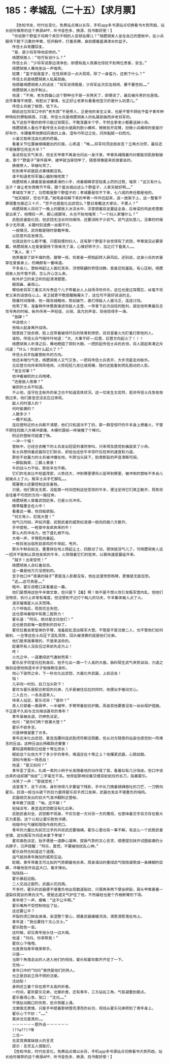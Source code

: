 # 185：孝城乱（二十五）【求月票】
        【告知书友，时代在变化，免费站点难以长存，手机app多书源站点切换看书大势所趋，站长给你推荐的这个换源APP，听书音色多、换源、找书都好使！】
       “你说那个野蛮子将两个来历不明的人安顿在哪儿？”络腮胡男人坐在自己的营帐中，在小兵服侍下脱下沉重的甲胄，坦开胸怀，打着赤膊，身前摆着盛满清水的盆子。
       传信士兵弯腰回复。
       “是，是少将军特地安排的。”
       络腮胡男人：“他可有说什么？”
       传信士兵：“少将军说那边清净些，即便有敌人夜袭也惊扰不到两位贵客，安全。”
       络腮胡男人蓦地发出一声嗤笑。
       轻蔑：“蛮子就是蛮子，任性胡来没一点大局观，除了一身蛮力，还剩下什么？”
       传信士兵是络腮胡男人私属部曲。
       他顺着络腮胡男人的话说：“将军说得极是，少将军此次实在胡闹，要不要告知……”
       络腮胡男人抬手制止。
       他道：“不用，老东西偏心这个野种也不是一天两天了，即便说了，最后被斥责的也是我。这件事情不用管，倘若出了事情，也正好让老家伙看看他宝贝的是什么玩意儿。”
       传信士兵抿了抿唇，低下头。
       眼前这位将军口中的“老东西”不是旁人，正是他的亲生父亲，也是不管不顾给予蛮子青年种种特权的罪魁祸首。只是，传信士兵是络腮胡男人的私属部曲而非老将军的。
       私下这些不敬的称呼只能过耳既忘，不敢泄露半个字，不然全家老小都要送掉小命。
       络腮胡男人看也不看传信士兵低头缩肩的胆小模样，微微张开双臂，扮做小兵模样的爱妾拧好布巾，半蹲着帮他擦拭闷臭的上身。湿布巾所过之处，闷热黏腻一扫而光。
       小妾又取来活血化瘀的药膏。
       看着关节位置被细绳磨出的红痕，心疼道：“唉……将军何须这般自苦？立再大功劳，最后还不是被那位抢去大半？”
       虽说现在天气渐凉，但全天甲胄不离身也闷出一身汗臭，甲胄系绳隔着内衬都能将肌肤勒破皮。那个“野蛮子”穿件肩甲、裙甲就当穿铠甲了，随意得像是来郊游宴会的。
       换做旁人，早被叱骂了。
       轮到青年却是屁点事情都没有。
       谁不知道老将军偏心偏到咯吱窝？
       络腮胡男人摸着爱妾细嫩柔滑的小手，闭着眼睛享受轻柔上药的过程，嗤笑：“这又有什么法子？谁让老东西晚节不保，跟个蛮女搞出这么个野蛮子，人家天赋好啊……”
       孝城攻下来了，功劳都是那个野蛮子的；孝城要是攻不下来，七八成的责任都是他的。
       “他天赋好，您也不差。”她弯身将解下来的甲胄一件件捡起来，逐一放架子上，这一整套不算很重也接近三十斤，“您不也是能化出武铠么？整日穿戴这大家伙，不累人？”
       络腮胡男人将闷了一晚上的脚放入冰凉水中，凉意顺着双足蔓延全身，后脊梁的鸡皮疙瘩都冒出来了。他喟叹一声，脚心搓脚背，头也不抬地嗤笑：“一个妇人家懂什么？”
       武胆武者能化铠，但武铠无法长时间维持，还要消耗不少武气。武气这玩意儿，没事的时候多少无所谓，关键时刻浪费一丝都不行。
       一般情况，武将都是随时穿戴甲胄。
       以防意外突发情况。
       也就这些什么都不懂、只图轻便的妇人，还有那个野蛮子会觉得有了武铠，甲胄就没必要穿戴。络腮胡男人在爱妾服侍下简单洗了澡，心情好转不少，加之灯下看美人……
       “美人，来！”
       他笑着舔了舔干燥的唇，猿臂一揽，将爱妾一把抱起转入屏风后。还别说，这身小兵的衣裳穿在爱妾身上，的确颇有一番味道。
       不多会儿，营帐响起让人面红耳赤、浮想联翩的奇怪动静。爱妾还知羞耻，有心压制，络腮胡男人则不管不顾，怎么开心怎么来。
       帐外护卫的亲卫听的起清清楚楚。
       眼观鼻、鼻观心。
       哪怕老将军三番五次斥责这个儿子带着女人上战场寻欢作乐，这位也是过耳既忘，丝毫不将老父亲的话放在心上。亲卫就更不敢提醒触霉头了，这位可不是好说话的主。
       随着时间推移，他一路攻城略地，势如破竹，直打得敌人人疲马乏，连连讨饶。
       他笑了笑，准备稍作休整直接进攻敌人主营，一举拿下此次战役的胜利，就在他吹奏最后总攻号角的时候，帐外传来一声短促、尖锐、高亢的声音，将他惊得手一滑。
       “放肆！”
       中途熄火！
       他恼火起身离开战场。
       随意拢了拢衣襟，脸上还带着被惊吓后的铁青和愤怒，双目冒着火光盯着打断他的人。
       谁知，传信士兵气喘吁吁地道：“大、大事不好——后营，后营方向起火了！！！
       络腮胡男人听清之后，蓦地瞪圆了铜铃大眼，一把抓起传信士兵的衣领，将人提起来凑近斥问道：“什么！你说什么起火了？”
       传信士兵手指着营帐外的方向。
       他还未喘匀气息，络腮胡男人又气又急，一把将传信士兵丢开，大步流星走向帐外。
       见后营方向传来阵阵喧闹，火势短短几息已成规模，隐约还能看到慌乱跑动的人影。
       “发生何事？”
       他冲着被抓的士兵咆哮。
       “还是敌人夜袭？”
       被抓的士兵不知道。
       不止他，连守在主帐外的亲卫也不知道具体状况。这一切发生太突然，若非传信士兵急匆匆跑过来，他们甚至还没反应过来呢。
       敌人何时潜入的？
       何时偷袭的？
       人数多少？
       一概不知道。
       连后营附近的士兵都不清楚，他们只知道冷不丁的，那一群受惊吓的牛羊身上燃着火，不管不顾往四面八方横冲直撞，木栅栏跟纸一样被撞了个稀烂。
       附近的营帐可就遭了殃。
       一冲一个塌！
       营帐中，已经合衣睡下的士兵发出短促的凄厉惨叫，只来得及感觉到痛就丢了小命。
       有士兵想持着武器将它们斩杀，却低估这些牛羊惊吓后狂奔的速度和力道。
       那些不自量力的士兵被冲撞在地，牛蹄当头踩下，肋骨断裂的声音清晰可闻。
       一脚裂胸骨，二脚上黄泉！
       牛的战斗力不俗，那些羊也不赖。
       它们的毛发比牛旺盛茂密，火势还大，冲到哪里便将火苗带到哪里，被冲倒的营帐不多会儿就被点上了火。叛军士兵手忙脚乱……
       既要救火还要控制这些畜牲。
       只是，他们群龙无首，没能第一时间控制这些受惊的牛羊，便注定待它们真正散开，局势将会往着不可控的方向一路狂奔。
       络腮胡男人穿着武铠赶来，已是火光冲天。
       粮草辎重全在火中！
       看着这一幕，他目眦欲裂。
       “何方宵小，犯我大营！”
       他气沉丹田，声如洪雷，武胆武者的威势如浪潮一般向四面八方散开。
       手中提枪，一枪穿中发疯奔来的牛！
       那么大的冲击力，他下盘扎根不动。
       大喝一声，手臂肌肉暴起。
       一枪将发出临死前哀鸣的牛举起，甩开。
       那头牛鲜血如注，重重摔在地上扬起尘土，四肢动了动，很快就没气儿了。可络腮胡男人这一招并不能制止其他发疯的牛羊，火势随着它们的狂奔，以极快速度蔓延开来。
       “贼子！出来受死！”
       络腮胡男人赤红着双目。
       这一幕是他万万没想到的。
       至于他口中“夜袭的贼子”更是连人影都没有，他在这里愤怒咆哮，更像是无能狂怒。
       “这……这可真是……”
       暗中，翟乐目瞪口呆看着这一幕。
       他们是想用这些牛羊做文章，但只是下【毒】啊！倒不是不想火攻引发叛军营内乱，但他们没物资，执行上非常有难度。但没想到不过打个盹儿的功夫，牛羊集体被人点了火。
       漫天璀璨星火从天而降。
       几个呼吸后，局势完全失控。
       这也意味着暗中有第二股势力！
       翟乐道：“阿兄，绝对是沈兄他们！”
       这也是目前唯一能想到的目标了。
       翟欢拉着自家堂弟的手臂，准备趁乱混出叛军大营。不管是不是沈棠二人，也不管他们如何做到，一旦等这些士兵压下混乱局势，回头被清算的就是他们兄弟。
       他们是来搞事情的，不是来送命的。
       趁着所有人没反应过来前先走为上！
       咚！
       火光之中，一道墨绿武气激射而来！
       翟乐反手将堂兄拉到身后，抬手化出一面一个人高的大盾。孰料陌生武气来势汹汹，力道之强劲迫使他倒退半步才勉强稳住身形。
       他心下骇然之余，下一秒也化出武铠，大盾化作武器，上前迎击！
       铛！
       几乎同一时刻，巨刀当头砍下！
       翟欢与翟乐是配合默契的兄弟，几乎是被往后拉的同时，他便出手催动文心。
       二人合力，一击击退来人。
       待来人站定，翟乐诧异：“是你？”
       来人只穿着一面肩甲，一半裙甲，手臂带着蛇纹护腕，周身其他要害没有一丝丝保护措施。不正是不久前与沈兄相谈甚欢的青年？
       青年虽被击退，仍神色淡定。
       他问：“是你们两个夜袭大营？”
       翟乐不欲多言。
       只是神情凝重了许多。
       青年还未化出武铠，甚至连腰间连武胆虎符都没佩戴，但从对方随意的站姿也感觉到一阵难言的压迫。这种压迫比杨都尉还要重！
       要知道杨都尉已经是十等左庶长！
       眼前这个比他大不了多少岁的青年，难道还在十等之上？他攥紧武器，心跳如鼓。
       深知今晚有一场恶战！
       他道：“是又如何？”
       青年歪了歪头，扎成一束的小辫子长发随着他的动作晃了晃，看着似有几分俏皮。但口中说出来的话却跟“俏皮”二字毫无干系。他举起那柄纹着交缠双蛇蛇纹的长刀，指着翟乐。
       冷笑了一声：“那就受死！”
       话音落下，足下点地，身形快得几乎要留下残影，手中长刀携着磅礴吞吐的刀芒，一刀劈向翟乐。巨浪一般当头砸下的巨力震得翟乐双手虎口发麻，武器也发出不堪重负的嗡鸣。
       武器相交发出的巨大气浪冲翻附近营帐。
       青年瞧了挑眉：“呦，还不赖！”
       轻描淡写，甚至连武铠都没有化出来。
       武胆武者对垒，武铠都不现身，不仅仅是一方对另一方的蔑视，也意味着交手双方存在极大实力差距。这个认知让翟乐脸色冷硬。
       他暗中吐气缓和隐隐作疼的虎口。
       青年的力量比先前交过手的共叔武还要强横。翟乐心里也有一事不解，有这么一个武胆武者坐镇，这伙叛军为何还未拿下孝城？
       翟欢面色淡定，抬手便是一道静心凝神、提振气势的文心言灵，顺便提剑抹开试图偷袭的士兵脖子，沉声提醒：“阿乐，莫慌，不要被他扰乱心神。”
       翟乐自然也知道这个道理。
       运气抵挡青年施加的威势压迫。
       眨眼，青年带着无可比拟的气势朝着他杀来，周身涌动的墨绿武气隐隐凝聚成一条模糊的巨蟒，冲着他张开血盆大口，毒牙弹出。
       铛铛铛——
       翟乐暴起迎敌。
       二人交战之剧烈，武器火花四溅。
       不多时，翟乐的武器便不堪重负地出现数道裂纹，只需再来两下便会碎裂，肩头甲胄裹着一道裂纹斑驳的黑白文气。便是这道文气护住了他，不然最轻也是个齐根断臂的下场。
       青年啧了一声，瘪嘴：“这不公平啊。”
       翟乐嘴角不受控制地扯了扯。
       这还要公平？
       开裂的虎口鲜血淋漓，染湿整个掌心，顺着武器缓缓流淌，滴答滴答落在地上。
       青年道：“我也要找个文心文士。”
       翟乐脸色一变。
       这时候，却见青年扭头往一边大喊。
       他道：“玛玛，你来帮我！”
       翟欢心下咯噔。
       也是真怕青年喊来帮手。
       只是——
       当那个角落走出的人进入他们的视线，翟乐和翟欢都齐齐怔了一下。
       无他——
       青年口中的“玛玛”竟然是他们的熟人。
       也正是目前立场不明的沈棠。
       沈幼梨！
       身侧还立着个存在感不太高的祈善。
       一时间，翟欢翟乐兄弟，沈棠祈善，还有青年，三方站在三角，气氛凝重到极点。
       翟乐看得心急，张口：“沈兄……”
       不慎扯动胸口的伤势，些许铁腥上涌。
       沈棠面无表情，只是手中提着那柄雪亮漂亮的长剑，视线从翟乐兄弟转到了青年身上。
       翟乐心下不妙：“……”
       莫非沈兄是真的……
       －－－－－－题外话－－－－－－
       (??ω??)?嘿
       二合一
       无奖竞猜棠妹放火的言灵
       提示：言灵主人很能打。
       【告知书友，时代在变化，免费站点难以长存，手机app多书源站点切换看书大势所趋，站长给你推荐的这个换源APP，听书音色多、换源、找书都好使！】